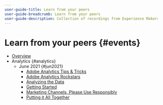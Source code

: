 ```yaml
---
user-guide-title: Learn from your peers
user-guide-breadcrumb: Learn from your peers
user-guide-description: Collection of recordings from Experience Makers Learn from your peers
---
```


# Learn from your peers {#events}

+ [Overview](./overview.md)
+ Analytics {#analytics}
  + June 2021 {#jun2021}
    + [Adobe Analytics Tips & Tricks](./analytics/jun2021/tips-and-tricks.md)
    + [Adobe Analytics Rockstars](./analytics/jun2021/analytics-rockstars.md)
    + [Analyzing the Data](./analytics/jun2021/analyze-data.md)
    + [Getting Started](./analytics/jun2021/getting-started.md)
    + [Marketing Channels, Please Use Responsibly](./analytics/jun2021/marketing-channels.md)
    + [Putting it All Together](./analytics/jun2021/putting-all-together.md)